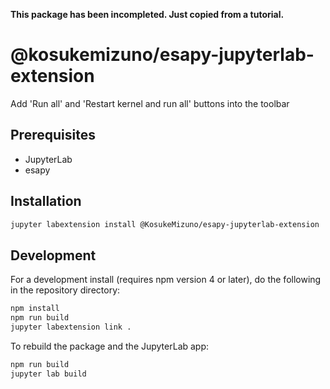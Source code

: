 **This package has been incompleted. Just copied from a tutorial.**


# @kosukemizuno/esapy-jupyterlab-extension

Add 'Run all' and 'Restart kernel and run all' buttons into the toolbar


## Prerequisites

* JupyterLab
* esapy

## Installation

```bash
jupyter labextension install @KosukeMizuno/esapy-jupyterlab-extension
```

## Development

For a development install (requires npm version 4 or later), do the following in the repository directory:

```bash
npm install
npm run build
jupyter labextension link .
```

To rebuild the package and the JupyterLab app:

```bash
npm run build
jupyter lab build
```

